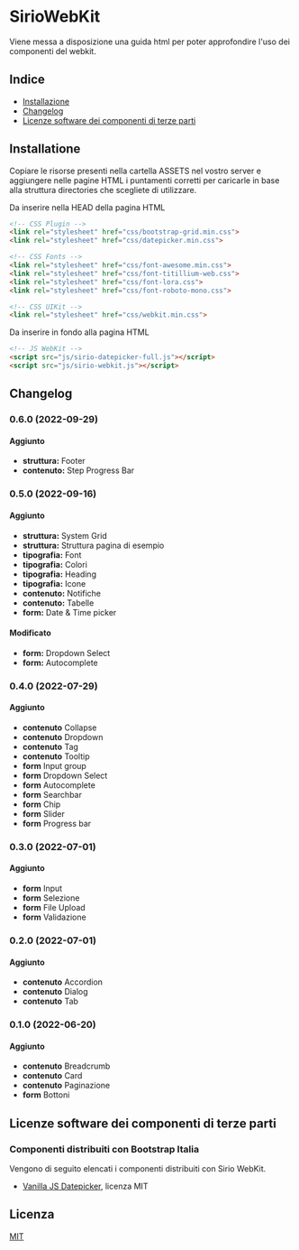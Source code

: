 # SirioWebKit

Viene messa a disposizione una guida html per poter approfondire l'uso dei componenti del webkit.

## Indice
- [Installazione](#installatione)
- [Changelog](#changelog)
- [Licenze software dei componenti di terze parti](#licenze-software-dei-componenti-di-terze-parti)

## Installatione

Copiare le risorse presenti nella cartella ASSETS nel vostro server e aggiungere nelle pagine HTML i puntamenti corretti per caricarle in base alla struttura directories che scegliete di utilizzare.

Da inserire nella HEAD della pagina HTML

```html
<!-- CSS Plugin -->
<link rel="stylesheet" href="css/bootstrap-grid.min.css">
<link rel="stylesheet" href="css/datepicker.min.css">

<!-- CSS Fonts -->
<link rel="stylesheet" href="css/font-awesome.min.css">
<link rel="stylesheet" href="css/font-titillium-web.css">
<link rel="stylesheet" href="css/font-lora.css">
<link rel="stylesheet" href="css/font-roboto-mono.css">

<!-- CSS UIKit -->
<link rel="stylesheet" href="css/webkit.min.css">
```

Da inserire in fondo alla pagina HTML

```html
<!-- JS WebKit -->
<script src="js/sirio-datepicker-full.js"></script>
<script src="js/sirio-webkit.js"></script>
```

## Changelog

### 0.6.0 (2022-09-29)

#### Aggiunto
* **struttura:** Footer
* **contenuto:** Step Progress Bar

### 0.5.0 (2022-09-16)

#### Aggiunto
* **struttura:** System Grid
* **struttura:** Struttura pagina di esempio
* **tipografia:** Font
* **tipografia:** Colori
* **tipografia:** Heading
* **tipografia:** Icone
* **contenuto:** Notifiche
* **contenuto:** Tabelle
* **form:** Date & Time picker

#### Modificato

* **form:** Dropdown Select
* **form:** Autocomplete

### 0.4.0 (2022-07-29)

#### Aggiunto
- **contenuto** Collapse
- **contenuto** Dropdown
- **contenuto** Tag
- **contenuto** Tooltip
- **form** Input group
- **form** Dropdown Select
- **form** Autocomplete
- **form** Searchbar
- **form** Chip
- **form** Slider
- **form** Progress bar

### 0.3.0 (2022-07-01)

#### Aggiunto
- **form** Input
- **form** Selezione
- **form** File Upload
- **form** Validazione

### 0.2.0 (2022-07-01)

#### Aggiunto
- **contenuto** Accordion
- **contenuto** Dialog
- **contenuto** Tab

### 0.1.0 (2022-06-20)

#### Aggiunto
- **contenuto** Breadcrumb
- **contenuto** Card
- **contenuto** Paginazione
- **form** Bottoni


## Licenze software dei componenti di terze parti

### Componenti distribuiti con Bootstrap Italia

Vengono di seguito elencati i componenti distribuiti con Sirio WebKit.

- [Vanilla JS Datepicker](https://mymth.github.io/vanillajs-datepicker), licenza MIT

## Licenza
[MIT](https://choosealicense.com/licenses/mit/)
